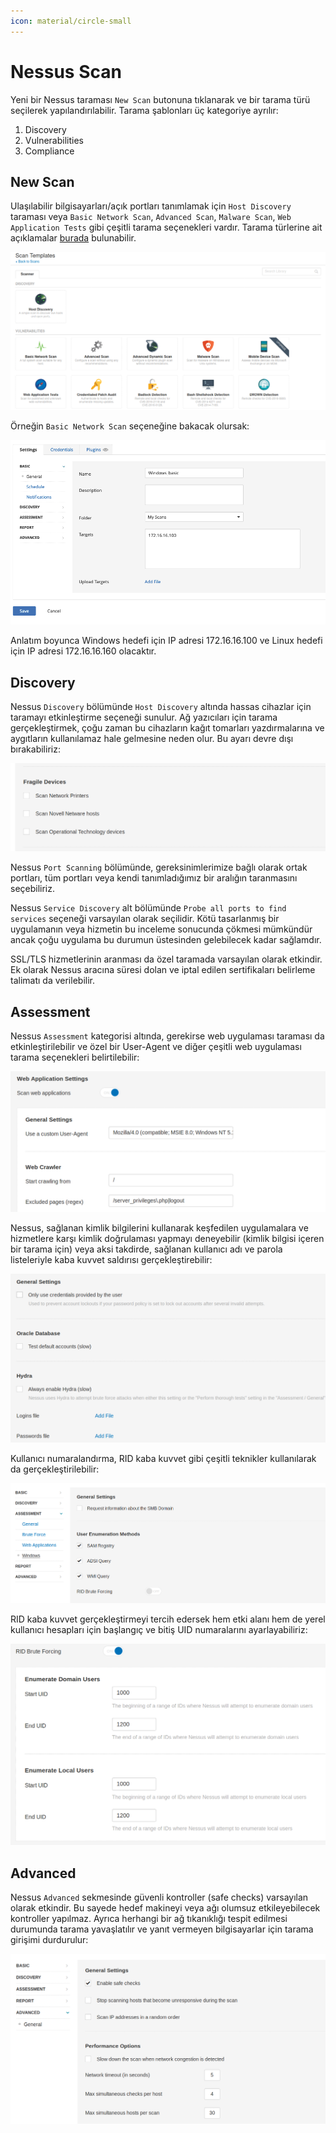 ```yaml
---
icon: material/circle-small
---
```


# Nessus Scan

Yeni bir Nessus taraması `New Scan` butonuna tıklanarak ve bir tarama türü seçilerek yapılandırılabilir. Tarama şablonları üç kategoriye ayrılır:

1. Discovery
2. Vulnerabilities
3. Compliance

## New Scan

Ulaşılabilir bilgisayarları/açık portları tanımlamak için `Host Discovery` taraması veya `Basic Network Scan`, `Advanced Scan`, `Malware Scan`, `Web Application Tests` gibi çeşitli tarama seçenekleri vardır. Tarama türlerine ait açıklamalar [burada](https://docs.tenable.com/nessus/Content/ScanAndPolicyTemplates.htm) bulunabilir.

![](../assets/images/nessus-scan-types.png)

Örneğin `Basic Network Scan` seçeneğine bakacak olursak:

![](../assets/images/general.png)

Anlatım boyunca Windows hedefi için IP adresi 172.16.16.100 ve Linux hedefi için IP adresi 172.16.16.160 olacaktır.

## Discovery

Nessus `Discovery` bölümünde `Host Discovery` altında hassas cihazlar için taramayı etkinleştirme seçeneği sunulur. Ağ yazıcıları için tarama gerçekleştirmek, çoğu zaman bu cihazların kağıt tomarları yazdırmalarına ve aygıtların kullanılamaz hale gelmesine neden olur. Bu ayarı devre dışı bırakabiliriz:

![](../assets/images/options.png)

Nessus `Port Scanning` bölümünde, gereksinimlerimize bağlı olarak ortak portları, tüm portları veya kendi tanımladığımız bir aralığın taranmasını seçebiliriz.

Nessus `Service Discovery` alt bölümünde `Probe all ports to find services` seçeneği varsayılan olarak seçilidir. Kötü tasarlanmış bir uygulamanın veya hizmetin bu inceleme sonucunda çökmesi mümkündür ancak çoğu uygulama bu durumun üstesinden gelebilecek kadar sağlamdır.

SSL/TLS hizmetlerinin aranması da özel taramada varsayılan olarak etkindir. Ek olarak Nessus aracına süresi dolan ve iptal edilen sertifikaları belirleme talimatı da verilebilir.

## Assessment

Nessus `Assessment` kategorisi altında, gerekirse web uygulaması taraması da etkinleştirilebilir ve özel bir User-Agent ve diğer çeşitli web uygulaması tarama seçenekleri belirtilebilir:

![](../assets/images/web-app.png)

Nessus, sağlanan kimlik bilgilerini kullanarak keşfedilen uygulamalara ve hizmetlere karşı kimlik doğrulaması yapmayı deneyebilir (kimlik bilgisi içeren bir tarama için) veya aksi takdirde, sağlanan kullanıcı adı ve parola listeleriyle kaba kuvvet saldırısı gerçekleştirebilir:

![](../assets/images/hydra.png)

Kullanıcı numaralandırma, RID kaba kuvvet gibi çeşitli teknikler kullanılarak da gerçekleştirilebilir:

![](../assets/images/user-enum.png)

RID kaba kuvvet gerçekleştirmeyi tercih edersek hem etki alanı hem de yerel kullanıcı hesapları için başlangıç ​​ve bitiş UID numaralarını ayarlayabiliriz:

![](../assets/images/ridbf.png)

## Advanced

Nessus `Advanced` sekmesinde güvenli kontroller (safe checks) varsayılan olarak etkindir. Bu sayede hedef makineyi veya ağı olumsuz etkileyebilecek kontroller yapılmaz. Ayrıca herhangi bir ağ tıkanıklığı tespit edilmesi durumunda tarama yavaşlatılır ve yanıt vermeyen bilgisayarlar için tarama girişimi durdurulur:

![](../assets/images/advanced.png)
